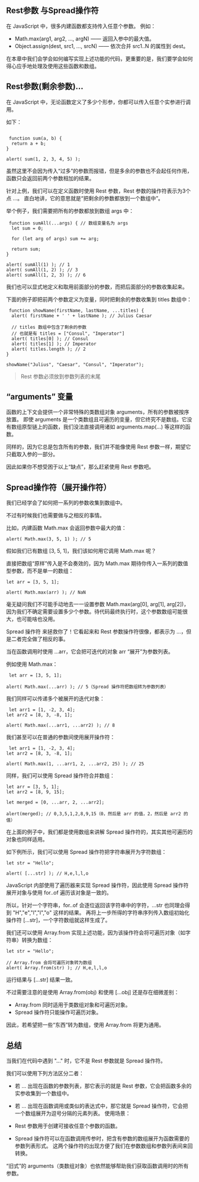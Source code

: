 ## Rest参数 与Spread操作符

在 JavaScript 中，很多内建函数都支持传入任意个参数。
例如：
- Math.max(arg1, arg2, ..., argN) —— 返回入参中的最大值。
- Object.assign(dest, src1, ..., srcN) —— 依次合并 src1..N 的属性到 dest。

在本章中我们会学会如何编写实现上述功能的代码，更重要的是，我们要学会如何得心应手地处理及使用这些函数和数组。

## Rest参数(剩余参数)...

在 JavaScript 中，无论函数定义了多少个形参，你都可以传入任意个实参进行调用。

如下：
```

 function sum(a, b) {
  return a + b;
}

alert( sum(1, 2, 3, 4, 5) );
```
虽然这里不会因为传入“过多”的参数而报错，但是多余的参数也不会起任何作用，函数只会返回前两个参数相加的结果。

针对上例，我们可以在定义函数时使用 Rest 参数，Rest 参数的操作符表示为3个点 ...。
直白地讲，它的意思就是“把剩余的参数都放到一个数组中”。

举个例子，我们需要把所有的参数都放到数组 args 中：

```
 function sumAll(...args) { // 数组变量名为 args
  let sum = 0;

  for (let arg of args) sum += arg;

  return sum;
}

alert( sumAll(1) ); // 1
alert( sumAll(1, 2) ); // 3
alert( sumAll(1, 2, 3) ); // 6
```
我们也可以显式地定义和取用前面部分的参数，而把后面部分的参数收集起来。

下面的例子即把前两个参数定义为变量，同时把剩余的参数收集到 titles 数组中：
```
 function showName(firstName, lastName, ...titles) {
  alert( firstName + ' ' + lastName ); // Julius Caesar

  // titles 数组中包含了剩余的参数
  // 也就是有 titles = ["Consul", "Imperator"]
  alert( titles[0] ); // Consul
  alert( titles[1] ); // Imperator
  alert( titles.length ); // 2
}

showName("Julius", "Caesar", "Consul", "Imperator");
```
>Rest 参数必须放到参数列表的末尾

## “arguments” 变量
函数的上下文会提供一个非常特殊的类数组对象 arguments，所有的参数被按序放置。
即使 arguments 是一个类数组且可遍历的变量，但它终究不是数组。它没有数组原型链上的函数，我们没法直接调用诸如 arguments.map(...) 等这样的函数。

同样的，因为它总是包含所有的参数，我们并不能像使用 Rest 参数一样，期望它只截取入参的一部分。

因此如果你不想受困于以上“缺点”，那么赶紧使用 Rest 参数吧。

## Spread操作符（展开操作符）

我们已经学会了如何把一系列的参数收集到数组中。

不过有时候我们也需要做与之相反的事情。

比如，内建函数 Math.max 会返回参数中最大的值：
```
alert( Math.max(3, 5, 1) ); // 5
```
假如我们已有数组 [3, 5, 1]，我们该如何用它调用 Math.max 呢？

直接把数组“原样”传入是不会奏效的，因为 Math.max 期待你传入一系列的数值型参数，而不是单一的数组：
```
let arr = [3, 5, 1];

alert( Math.max(arr) ); // NaN
```
毫无疑问我们不可能手动地去一一设置参数 Math.max(arg[0], arg[1], arg[2])，
因为我们不确定需要设置多少个参数。待代码最终执行时，这个参数数组可能很大，也可能啥也没用。

Spread 操作符 来拯救你了！它看起来和 Rest 参数操作符很像，都表示为 ...，但是二者完全做了相反的事。

当在函数调用时使用 ...arr，它会把可迭代的对象 arr “展开”为参数列表。

例如使用 Math.max：
```
 let arr = [3, 5, 1];

alert( Math.max(...arr) ); // 5（Spread 操作符把数组转为参数列表）
```
我们同样可以传递多个被展开的迭代对象：
```
 let arr1 = [1, -2, 3, 4];
let arr2 = [8, 3, -8, 1];

alert( Math.max(...arr1, ...arr2) ); // 8
```
我们甚至可以在普通的参数间使用展开操作符：
```
 let arr1 = [1, -2, 3, 4];
let arr2 = [8, 3, -8, 1];

alert( Math.max(1, ...arr1, 2, ...arr2, 25) ); // 25
```
同样，我们可以使用 Spread 操作符合并数组：
```
let arr = [3, 5, 1];
let arr2 = [8, 9, 15];

let merged = [0, ...arr, 2, ...arr2];

alert(merged); // 0,3,5,1,2,8,9,15（0，然后是 arr 的值，2，然后是 arr2 的值）
```
在上面的例子中，我们都是使用数组来讲解 Spread 操作符的，其实其他可遍历的对象也同样适用。

如下例所示，我们可以使用 Spread 操作符把字符串展开为字符数组：
```
let str = "Hello";

alert( [...str] ); // H,e,l,l,o
```
JavaScript 内部使用了遍历器来实现 Spread 操作符，因此使用 Spread 操作符展开对象与使用 for..of 遍历该对象是一致的。

所以，针对一个字符串，for..of 会逐位返回该字符串中的字符，...str 也同理会得到 "H","e","l","l","o" 这样的结果。
再将上一步所得的字符串序列传入数组初始化操作符 [...str]，一个字符数组就这样生成了。

我们还可以使用 Array.from 实现上述功能，因为该操作符会将可遍历对象（如字符串）转换为数组：
```
let str = "Hello";

// Array.from 会将可遍历对象转为数组
alert( Array.from(str) ); // H,e,l,l,o
```
运行结果与 [...str] 结果一致。

不过需要注意的是使用 Array.from(obj) 和使用 [...obj] 还是存在细微差别：

* Array.from 同时适用于类数组对象和可遍历对象。
* Spread 操作符只能操作可遍历对象。

因此，若希望把一些“东西”转为数组，使用 Array.from 将更为通用。

## 总结

当我们在代码中遇到 "..." 时，它不是 Rest 参数就是 Spread 操作符。

我们可以使用下列方法区分二者：

* 若 ... 出现在函数的参数列表，那它表示的就是 Rest 参数，它会把函数多余的实参收集到一个数组中。
* 若 ... 出现在函数调用或类似的表达式中，那它就是 Spread 操作符，它会把一个数组展开为逗号分隔的元素列表。
使用场景：

* Rest 参数用于创建可接收任意个参数的函数。
* Spread 操作符可以在函数调用传参时，把含有参数的数组展开为函数需要的参数列表形式。
这两个操作符的出现方便了我们在参数数组和参数列表间来回转换。

“旧式”的 arguments（类数组对象）也依然能够帮助我们获取函数调用时的所有参数。